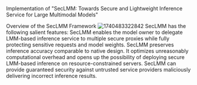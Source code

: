 Implementation of "SecLMM: Towards Secure and Lightweight Inference Service for Large Multimodal Models"

Overview of the SecLMM Framework
![1740483322842](https://github.com/user-attachments/assets/d67e2c9a-9ada-423e-992e-f73f3824c5c1)
SecLMM has the following salient features:
	SecLMM enables the model owner to delegate LMM-based inference service to multiple secure proxies while fully protecting sensitive requests and model weights.
	SecLMM preserves inference accuracy comparable to native design. It optimizes unreasonably computational overhead and opens up the possibility of deploying secure LMM-based inference on resource-constrained servers.
	SecLMM can provide guaranteed security against untrusted service providers maliciously delivering incorrect inference results. 	
